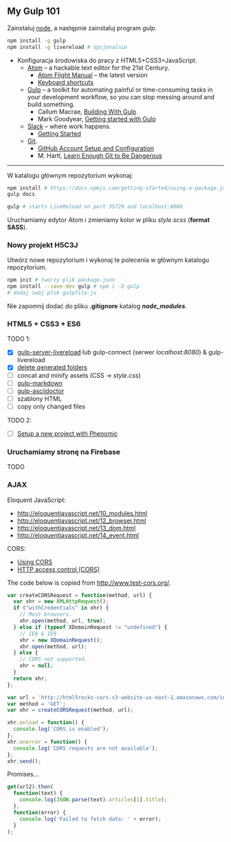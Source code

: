 ## My Gulp 101

Zainstaluj [node](https://nodejs.org/en/), a następnie zainstaluj program _gulp_.

```sh
npm install -g gulp
npm install -g livereload # opcjonalnie
```

- Konfiguracja środowiska do pracy z HTML5+CSS3+JavaScript.
  * [Atom](https://atom.io) – a hackable text editor for the 21st Century.
    - [Atom Flight Manual](https://atom.io/docs/latest/) – the latest version
    - [Keyboard shortcuts](https://github.com/nwinkler/atom-keyboard-shortcuts)
  * [Gulp](http://gulpjs.com) – a toolkit for automating painful or
    time-consuming tasks in your development workflow, so you can stop
    messing around and build something.
    - Callum Macrae, [Building With Gulp](https://www.smashingmagazine.com/2014/06/building-with-gulp/)
    - Mark Goodyear, [Getting started with Gulp](https://markgoodyear.com/2014/01/getting-started-with-gulp/)
  * [Slack](https://slack.com) – where work happens.
    - [Getting Started](https://get.slack.help/hc/en-us/categories/202622877-Slack-Guides)
  * [Git](https://git-scm.com/book/en/v2).
    - [GitHub Account Setup and Configuration](https://git-scm.com/book/en/v2/GitHub-Account-Setup-and-Configuration)
    - M. Hartl, [Learn Enough Git to Be Dangerous](https://www.learnenough.com/git-tutorial)

----

W katalogu głównym repozytorium wykonaj:

```sh
npm install # https://docs.npmjs.com/getting-started/using-a-package.json
gulp docs

gulp # starts LiveReload on port 35729 and localhost:8080
```

Uruchamiamy edytor Atom i zmieniamy kolor w pliku
_style.scss_ (**format SASS**).


### Nowy projekt H5C3J

Utwórz nowe repozytorium i wykonaj te polecenia w głównym katalogu repozytorium.

```sh
npm init # tworzy plik package.json
npm install --save-dev gulp # npm i -D gulp
# dodaj swój plik gulpfile.js
```

Nie zapomnij dodać do pliku **.gitignore** katalog **_node_modules_**.


### HTML5 + CSS3 + ES6

TODO 1:

- [x] [gulp-server-livereload](https://www.npmjs.com/package/gulp-server-livereload)
  lub gulp-connect (serwer _localhost:8080_) & gulp-livereload
- [x] [delete generated folders](https://github.com/gulpjs/gulp/blob/master/docs/recipes/delete-files-folder.md)
- [ ] concat and minify assets (CSS -> _style.css_)
- [ ] [gulp-markdown](https://www.npmjs.com/package/gulp-markdown)
- [ ] [gulp-asciidoctor](https://github.com/asciidoctor/gulp-asciidoctor)
- [ ] szablony HTML
- [ ] copy only changed files

TODO 2:

- [ ] [Setup a new project with Phenomic](https://phenomic.io/docs/setup/)


### Uruchamiamy stronę na Firebase

TODO


### AJAX

Eloquent JavaScript:

* http://eloquentjavascript.net/10_modules.html
* http://eloquentjavascript.net/12_browser.html
* http://eloquentjavascript.net/13_dom.html
* http://eloquentjavascript.net/14_event.html

CORS:

* [Using CORS](https://www.html5rocks.com/en/tutorials/cors/)
* [HTTP access control (CORS)](https://developer.mozilla.org/en-US/docs/Web/HTTP/Access_control_CORS)

The code below is copied from http://www.test-cors.org/.

```js
var createCORSRequest = function(method, url) {
  var xhr = new XMLHttpRequest();
  if ("withCredentials" in xhr) {
    // Most browsers.
    xhr.open(method, url, true);
  } else if (typeof XDomainRequest != "undefined") {
    // IE8 & IE9
    xhr = new XDomainRequest();
    xhr.open(method, url);
  } else {
    // CORS not supported.
    xhr = null;
  }
  return xhr;
};

var url = 'http://html5rocks-cors.s3-website-us-east-1.amazonaws.com/index.html';
var method = 'GET';
var xhr = createCORSRequest(method, url);

xhr.onload = function() {
  console.log('CORS is enabled');
};
xhr.onerror = function() {
  console.log('CORS requests are not available');
};
xhr.send();
```

Promises…

```js
get(url2).then(
  function(text) {
    console.log(JSON.parse(text).articles[1].title);
  },
  function(error) {
    console.log('Failed to fetch data: ' + error);
  }
);
```
